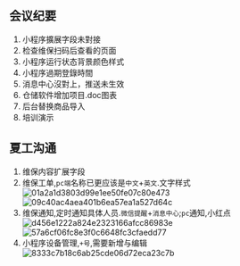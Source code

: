 ## 会议纪要

1. 小程序擴展字段未對接
2. 检查维保扫码后查看的页面
3. 小程序运行状态背景颜色样式
4. 小程序過期登錄時間
5. 消息中心沒對上，推送未生效
6. 仓储软件增加项目.doc图表
7. 后台替换商品导入
8. 培训演示

## 夏工沟通

1. 维保内容扩展字段
1. 维保工单,`pc端`名称已更应该是`中文`+`英文`.文字样式![01a2a1d3803d99e1ee50fe07c80e473](https://github.com/zhenyitech/shenying/assets/6236022/e87f87d2-f807-4dd6-8c77-d2c4f660519a)
![09c40ac4aea401b6ea57ea1a527d64c](https://github.com/zhenyitech/shenying/assets/6236022/193e75fd-69c6-43ff-86a8-51ba2fd38d9b)
1. 维保通知,定时通知具体人员.`微信提醒`+`消息中心`;`pc`通知,小红点![d456e1222a824e2323166afcc86983e](https://github.com/zhenyitech/shenying/assets/6236022/46043c05-d2c3-4f24-a9bf-54ca063fbed8)![57a6cf06fc8e3f0c6648fc3cfaedd77](https://github.com/zhenyitech/shenying/assets/6236022/52936119-d027-41e5-b7d9-d5b487b3d7ee)
2. 小程序设备管理,`+号`,需要新增与编辑![8333c7b18c6ab25cde06d72eca23c7b](https://github.com/zhenyitech/shenying/assets/6236022/e66c77be-9267-4aba-bed2-b272c15ef864)

